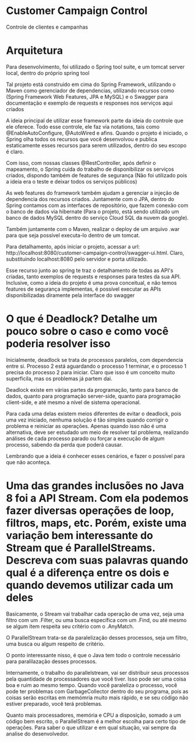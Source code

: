# Customer Campaign Control
Controle de clientes e campanhas

# Arquitetura

Para desenvolvimento, foi utilizado o Spring tool suite, e um tomcat server local, dentro do próprio spring tool 

Tal projeto está construido em cima do Spring Framework, utilizando o Maven como gerenciador de dependencias, utilizando recursos como (Spring Framework Web Features, JPA e MySQL) e o Swagger para documentação e exemplo de requests e responses nos serviços aqui criados

A ideia principal de utilizar esse framework parte da ideia do controle que ele oferece. Todo esse controle, ele faz via notations, tais como @EnableAutoConfigure, @AutoWired e afins. Quando o projeto é iniciado, o Spring olha todos os recursos que você desenvolvou e publica estaticamente esses recursos para serem utilizados, dentro do seu escopo é claro.

Com isso, com nossas classes @RestController, após definir o mapeamento, o Spring cuida do trabalho de disponibilizar os serviços criados, dispondo também de features de segurança (Não foi utilizado pois a ideia era o teste e deixar todos os serviços públicos)

As web features do framework também ajudam a gerenciar a injeção de dependencia dos recursos criados. Juntamente com o JPA, dentro do Spring contamos com as interfaces de repositório, que fazem conexão com o banco de dados via hibernate (Para o projeto, está sendo utilizado um banco de dados MySQL dentro do serviço Cloud SQL da nuvem da google).

Também juntamente com o Maven, realizar o deploy de um arquivo .war para que seja possível executa-lo dentro de um tomcat.

Para detalhamento, após iniciar o projeto, acessar a url: http://localhost:8080/customer-campaign-control/swagger-ui.html.
Claro, substituindo localhost:8080 pelo servidor e porta utilizado.

Esse recurso junto ao spring te traz o detalhamento de todas as API's criadas, tanto exemplos de requests e responses para testes da sua API. Inclusive, como a ideia do projeto é uma prova conceitual, e não temos features de segurança implementas, é possível executar as APIs disponibilizadas diramente pela interface do swagger

# O que é Deadlock? Detalhe um pouco sobre o caso e como você poderia resolver isso

Inicialmente, deadlock se trata de processos paralelos, com dependencia entre si.
Processo 2 está aguardando o processo 1 terminar, e o processo 1 precisa do processo 2 para iniciar.
Claro que isso é um conceito muito superficila, mas os problemas já partem dai.

Deadlock existe em várias partes da programação, tanto para banco de dados, quanto para programação server-side, quanto para programação client-side, e até mesmo a nível de sistema operacional.

Para cada uma delas existem meios diferentes de evitar o deadlock, pois uma vez iniciado, nenhuma solução é tão simples quando corrigir o problema e reiniciar as operações. Apenas quando isso não é uma alternativa, deve ser estudado um meio de resolver tal problema, realizando análises de cada processo parado ou forçar a execução de algum processo, sabendo da perda que poderá causar.

Lembrando que a ideia é conhecer esses cenários, e fazer o possível para que não aconteça.

# Uma das grandes inclusões no Java 8 foi a API Stream. Com ela podemos fazer diversas operações de loop, filtros, maps, etc. Porém, existe uma variação bem interessante do Stream que é ParallelStreams. Descreva com suas palavras quando qual é a diferença entre os dois e quando devemos utilizar cada um deles

Basicamente, o Stream vai trabalhar cada operação de uma vez, seja uma filtro com um .Filter, ou uma busca específica com um .Find, ou até mesmo se algum item respeita seu critério com o .AnyMatch.

O ParallelStream trata-se da paralelização desses processos, seja um filtro, uma busca ou algum respeito de critério.

O ponto interessante nisso, é que o Java tem todo o controle necessário para paralilazação desses processos.

Internamente, o trabalho do parallelstream, vai ser distribuir seus processos pela quantidade de processadores que você tiver. Isso pode ser uma coisa boa e ruim ao mesmo tempo. Quando você paraleliza o processo, você pode ter problemas com GarbageCollector dentro do seu programa, pois as coisas serão escritas em memómria muito mais rápido, e se seu código não estiver preparado, você terá problemas.

Quanto mais processadores, memória e CPU a disposição, somado a um código bem escrito, o ParallelStream é a melhor escolha para certo tipo de operações. Para saber o que utilizar e em qual situação, vai sempre da analise do desenvolvedor.
